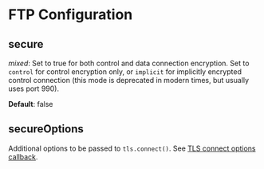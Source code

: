 # FTP Configuration

## secure
*mixed*: Set to true for both control and data connection encryption. Set to `control` for control
encryption only, or `implicit` for implicitly encrypted control connection (this mode is deprecated
in modern times, but usually uses port 990).

**Default**: false

## secureOptions
Additional options to be passed to `tls.connect()`.  See
[TLS connect options callback](https://nodejs.org/api/tls.html#tls_tls_connect_options_callback).
